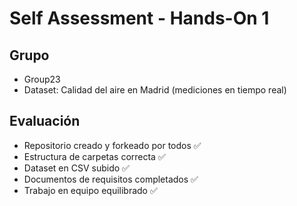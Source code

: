 # Self Assessment - Hands-On 1

## Grupo
- Group23
- Dataset: Calidad del aire en Madrid (mediciones en tiempo real)

## Evaluación
- Repositorio creado y forkeado por todos ✅  
- Estructura de carpetas correcta ✅  
- Dataset en CSV subido ✅  
- Documentos de requisitos completados ✅  
- Trabajo en equipo equilibrado ✅  